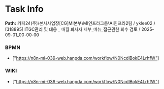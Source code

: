 # Task Info

**Path:** 카페24(주)\본사사업장\[CG]MI본부\MI인프라그룹\AI인프라2팀 / yklee02 / [318895] ITGC관리 및 대응 _ 매월 퇴사자 세부_메뉴_접근권한 회수 검토 / 2025-09-01_00-00-00

### BPMN
- ["https://n8n-mi-039-web.hanpda.com/workflow/N0NcdlBokE4LrhfW"]

### WIKI
- ["https://n8n-mi-039-web.hanpda.com/workflow/N0NcdlBokE4LrhfW"]

